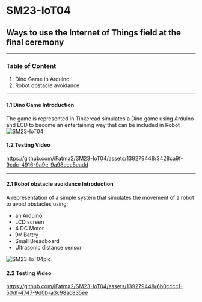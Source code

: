 # SM23-IoT04


## Ways to use the Internet of Things field at the final ceremony
*******
  ### Table of Content
   1) Dino Game in Arduino
   2) Robot obstacle avoidance
*******


  #### 1.1 Dino Game Introduction
  The game is represented in Tinkercad simulates a Dino game using Arduino and LCD to become an entertaining way that can be included in Robot
  ![SM23-IoT04](https://github.com/iFatma2/SM23-IoT04/assets/139279448/e5c489cc-8670-4a3b-861f-f8b0c2840d5c)


  #### 1.2 Testing Video 
  https://github.com/iFatma2/SM23-IoT04/assets/139279448/3428ca9f-9cdc-4916-9a9e-9a98eec5eadd

*******
  
  #### 2.1 Robot obstacle avoidance Introduction
  A representation of a simple system that simulates the movement of a robot to avoid obstacles using:
  
  - an Arduino  
  - LCD screen
  - 4 DC Motor
  - 9V Battry
  - Small Breadboard
  - Ultrasonic distance sensor
    
  ![SM23-IoT04pic](https://github.com/iFatma2/SM23-IoT04/assets/139279448/8e29ad1c-48b8-4795-ba06-1111667c2cb7)

  #### 2.2 Testing Video 
  

https://github.com/iFatma2/SM23-IoT04/assets/139279448/6b0cccc1-50df-4747-9d0b-a3c98ac835ee


    
